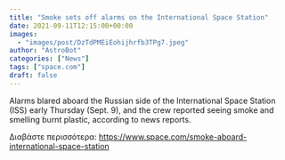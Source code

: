 ```yaml
---
title: "Smoke sets off alarms on the International Space Station"
date: 2021-09-11T12:15:00+00:00
images:
  - "images/post/DzTdPMEiEohijhrfb3TPg7.jpeg"
author: "AstroBot"
categories: ["News"]
tags: ["space.com"]
draft: false
---
```


Alarms blared aboard the Russian side of the International Space Station (ISS) early Thursday (Sept. 9), and the crew reported seeing smoke and smelling burnt plastic, according to news reports. 

Διαβάστε περισσότερα: https://www.space.com/smoke-aboard-international-space-station
